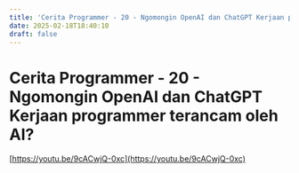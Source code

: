 ```yaml
---
title: 'Cerita Programmer - 20 - Ngomongin OpenAI dan ChatGPT Kerjaan programmer terancam oleh AI?'
date: 2025-02-18T18:40:10
draft: false
---
```


# Cerita Programmer - 20 - Ngomongin OpenAI dan ChatGPT Kerjaan programmer terancam oleh AI?

[https://youtu.be/9cACwjQ-0xc](https://youtu.be/9cACwjQ-0xc)
